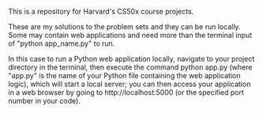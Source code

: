 This is a repository for Harvard's CS50x course projects.

These are my solutions to the problem sets and they can be run locally. Some may contain web applications and need more than the terminal input of "python app_name.py" to run.

In this case to run a Python web application locally, navigate to your project directory in the terminal, then execute the command python app.py (where "app.py" is the name of your Python file containing the web application logic), which will start a local server; you can then access your application in a web browser by going to http://localhost:5000 (or the specified port number in your code).
